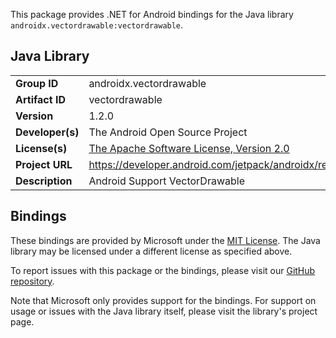 This package provides .NET for Android bindings for the Java library `androidx.vectordrawable:vectordrawable`.

## Java Library

| | |
|-|-|
| **Group ID** | androidx.vectordrawable |
| **Artifact ID** | vectordrawable |
| **Version** | 1.2.0 |
| **Developer(s)** | The Android Open Source Project |
| **License(s)** | [The Apache Software License, Version 2.0](http://www.apache.org/licenses/LICENSE-2.0.txt) |
| **Project URL** | https://developer.android.com/jetpack/androidx/releases/vectordrawable#1.2.0 |
| **Description** | Android Support VectorDrawable |

## Bindings

These bindings are provided by Microsoft under the [MIT License](https://opensource.org/licenses/MIT). The Java
library may be licensed under a different license as specified above.

To report issues with this package or the bindings, please visit our [GitHub repository](https://aka.ms/androidx).

Note that Microsoft only provides support for the bindings. For support on
usage or issues with the Java library itself, please visit the library's project page.
